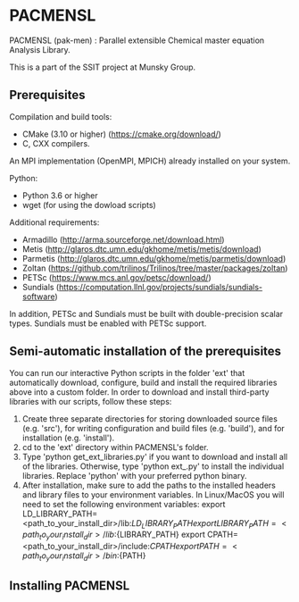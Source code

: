 # PACMENSL

PACMENSL (pak-men) : Parallel extensible Chemical master equation Analysis Library.

This is a part of the SSIT project at Munsky Group.

## Prerequisites
Compilation and build tools:
* CMake (3.10 or higher) (https://cmake.org/download/)
* C, CXX compilers.

An MPI implementation (OpenMPI, MPICH) already installed on your system.

Python:
* Python 3.6 or higher
* wget (for using the dowload scripts)


Additional requirements:

* Armadillo (http://arma.sourceforge.net/download.html)
* Metis (http://glaros.dtc.umn.edu/gkhome/metis/metis/download)
* Parmetis (http://glaros.dtc.umn.edu/gkhome/metis/parmetis/download)
* Zoltan (https://github.com/trilinos/Trilinos/tree/master/packages/zoltan)
* PETSc (https://www.mcs.anl.gov/petsc/download/)
* Sundials (https://computation.llnl.gov/projects/sundials/sundials-software)

In addition, PETSc and Sundials must be built with double-precision scalar types. Sundials must be enabled with PETSc support.

## Semi-automatic installation of the prerequisites

You can run our interactive Python scripts in the folder 'ext' that automatically download, configure, build and install the required libraries above into a custom folder. In order to download and install third-party libraries with our scripts, follow these steps:

1. Create three separate directories for storing downloaded source files (e.g. 'src'), for writing configuration and build files (e.g. 'build'), and for installation (e.g. 'install').
1. cd to the 'ext' directory within PACMENSL's folder.
1. Type 'python get_ext_libraries.py' if you want to download and install all of the libraries. Otherwise, type 'python ext_<library>.py' to install the individual libraries. Replace 'python' with your preferred python binary.
1. After installation, make sure to add the paths to the installed headers and library files to your environment variables. In Linux/MacOS you will need to set the following environment variables:
  export LD_LIBRARY_PATH=<path_to_your_install_dir>/lib:${LD_LIBRARY_PATH}
  export LIBRARY_PATH=<path_to_your_install_dir>/lib:${LIBRARY_PATH}
  export CPATH=<path_to_your_install_dir>/include:${CPATH}
  export PATH=<path_to_your_install_dir>/bin:${PATH}

## Installing PACMENSL
